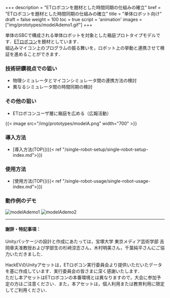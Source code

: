 +++
description = "ETロボコンを題材とした時間同期の仕組みの確立"
bref = "ETロボコンを題材とした時間同期の仕組みの確立"
title = "単体ロボット向け"
draft = false
weight = 100
toc = true
script = 'animation'
images = ["img/prototypes/modelAdemo1.gif"]
+++

単体のSBCで構成される単体ロボットを対象とした箱庭プロトタイプモデルです．[ETロボコン](https://www.etrobo.jp/)を題材としています．  
組込みマイコン上のプログラムの振る舞いを，ロボット上の挙動と連携させて検証を進めることができます．

### 技術研鑽視点での狙い

- 物理シミュレータとマイコンシミュレータ間の連携方法の検討
- 異なるシミュレータ間の時間同期の検討

### その他の狙い

- ETロボコンユーザ層に箱庭を広める（広報活動）

{{< image src="/img/prototypes/modelA.png" width="700" >}}

### 導入方法

- [導入方法(TOP)]({{< ref "/single-robot-setup/single-robot-setup-index.md">}})

### 使用方法

- [使用方法(TOP)]({{< ref "/single-robot-usage/single-robot-usage-index.md">}})

### 動作例のデモ

![modelAdemo1](/hakoniwa/img/prototypes/modelAdemo1.gif)
![modelAdemo2](/hakoniwa/img/prototypes/modelAdemo2.gif)

---

#### 謝辞・特記事項：

Unityパッケージの設計と作成にあたっては，宝塚大学 東京メディア芸術学部 吉岡章夫准教授および学部生の杉﨑涼志さん，木村明美さん，千葉純平さんにご協力いただきました．

HackEVのUnityアセットは，ETロボコン実行委員会より提供いただいたデータを基に作成しています．実行委員会の皆さまに深く感謝いたします．  
ただし本アセットはETロボコンの本番環境とは異なりますので，大会に参加予定の方はご注意ください．また，本アセットは，個人利用または教育利用に限定してご利用ください．
